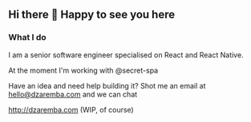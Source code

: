 ## Hi there 👋 Happy to see you here

### What I do
I am a senior software engineer specialised on React and React Native.

At the moment I'm working with @secret-spa

Have an idea and need help building it? Shot me an email at hello@dzaremba.com and we can chat

http://dzaremba.com (WIP, of course)


<!--
**dani-z/dani-z** is a ✨ _special_ ✨ repository because its `README.md` (this file) appears on your GitHub profile.

Here are some ideas to get you started:

- 🔭 I’m currently working on ...
- 🌱 I’m currently learning ...
- 👯 I’m looking to collaborate on ...
- 🤔 I’m looking for help with ...
- 💬 Ask me about React, React Native, anythings Javascript
- 📫 How to reach me: hello@dzaremba.com
- 💬 Favourite quote: "Doing something and getting it wrong is at least ten times more productive than doing nothing"
- 😄 Pronouns: ...
- ⚡ Fun fact: ...
-->
